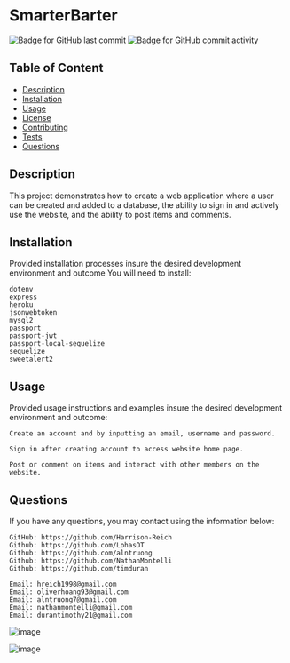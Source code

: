   # SmarterBarter

![Badge for GitHub last commit](https://img.shields.io/github/last-commit/NathanMontelli/smarterBarter?style=flat&logo=appveyor) ![Badge for GitHub commit activity](https://img.shields.io/github/commit-activity/w/NathanMontelli/smarterBarter?color=purple)

  
  ## Table of Content

  - [Description](#description)
  - [Installation](#installation)
  - [Usage](#usage)
  - [License](#license)
  - [Contributing](#contributing)
  - [Tests](#tests)
  - [Questions](#questions)

  ## Description
  This project demonstrates how to create a web application where a user can be created and added to a database, the ability to sign in and actively use the website, and the ability to post items and comments.

  ## Installation
  Provided installation processes insure the desired development environment and outcome
  You will need to install:

    dotenv
    express
    heroku
    jsonwebtoken
    mysql2
    passport
    passport-jwt
    passport-local-sequelize
    sequelize
    sweetalert2

  ## Usage
  Provided usage instructions and examples insure the desired development environment and outcome:

    Create an account and by inputting an email, username and password.

    Sign in after creating account to access website home page.

    Post or comment on items and interact with other members on the website.

  ## Questions
If you have any questions, you may contact using the information below:

    GitHub: https://github.com/Harrison-Reich
    Github: https://github.com/LohasOT
    Github: https://github.com/alntruong
    Github: https://github.com/NathanMontelli
    Github: https://github.com/timduran

    Email: hreich1998@gmail.com
    Email: oliverhoang93@gmail.com
    Email: alntruong7@gmail.com
    Email: nathanmontelli@gmail.com
    Email: durantimothy21@gmail.com
   
    
 ![image](https://user-images.githubusercontent.com/88170746/148446330-86f4cad0-99ab-4b1a-90d4-fb925b90a0c8.png)
 
 ![image](https://user-images.githubusercontent.com/88170746/148446402-1f6f68b0-2773-446c-a4a8-7a6ca74e6cbe.png)
